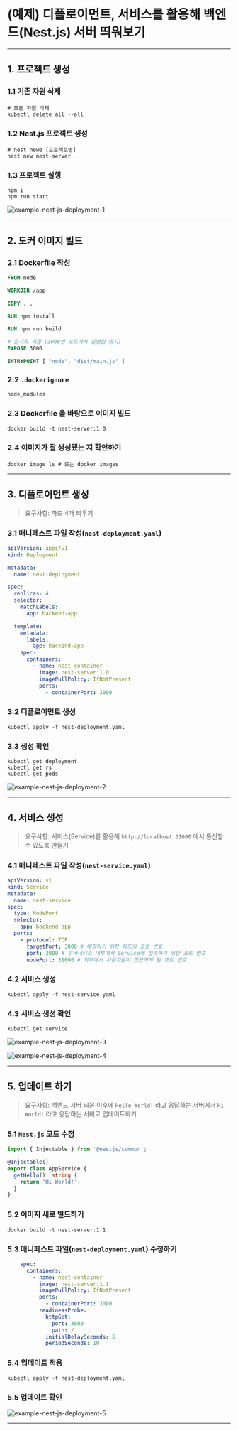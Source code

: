# (예제) 디플로이먼트, 서비스를 활용해 백엔드(Nest.js) 서버 띄워보기

---

## 1. 프로젝트 생성

### 1.1 기존 자원 삭제
```shell
# 모든 자원 삭제
kubectl delete all --all
```

### 1.2 Nest.js 프로젝트 생성
```shell
# nest newe [프로젝트명]
nest new nest-server
```

### 1.3 프로젝트 실행
```shell
npm i
npm run start
```
![example-nest-js-deployment-1](./imgs/example-nest-js-deployment-1.png)

---

## 2. 도커 이미지 빌드

### 2.1 Dockerfile 작성
```Dockerfile
FROM node

WORKDIR /app

COPY . .

RUN npm install

RUN npm run build

# 문서화 역할 (3000번 포트에서 실행됨 명시)
EXPOSE 3000

ENTRYPOINT [ "node", "dist/main.js" ]
```

### 2.2 `.dockerignore`
```dockerignore
node_modules
```

### 2.3 Dockerfile 을 바탕으로 이미지 빌드
```shell
docker build -t nest-server:1.0
```

### 2.4 이미지가 잘 생성됐는 지 확인하기
```shell
docker image ls # 또는 docker images
```

---

## 3. 디플로이먼트 생성
> 요구사항: 파드 4개 띄우기

### 3.1 매니페스트 파일 작성(`nest-deployment.yaml`)
```yaml
apiVersion: apps/v1
kind: Deployment

metadata:
  name: nest-deployment

spec:
  replicas: 4
  selector:
    matchLabels:
      app: backend-app

  template:
    metadata:
      labels:
        app: backend-app
    spec:
      containers:
        - name: nest-container
          image: nest-server:1.0
          imagePullPolicy: IfNotPresent
          ports:
            - containerPort: 3000
```

### 3.2 디플로이먼트 생성
```shell
kubectl apply -f nest-deployment.yaml
```

### 3.3 생성 확인
```shell
kubectl get deployment
kubectl get rs
kubectl get pods
```
![example-nest-js-deployment-2](./imgs/example-nest-js-deployment-2.png)

---

## 4. 서비스 생성
> 요구사항: 서비스(Service)를 활용해 `http://localhost:31000` 에서 통신할 수 있도록 만들기

### 4.1 매니페스트 파일 작성(`nest-service.yaml`)
```yaml
apiVersion: v1
kind: Service
metadata:
  name: nest-service
spec:
  type: NodePort
  selector:
    app: backend-app
  ports:
    - protocol: TCP
      targetPort: 3000 # 매핑하기 위한 파드의 포트 번호
      port: 3000 # 쿠버네티스 내부에서 Service에 접속하기 위한 포트 번호
      nodePort: 31000 # 외부에서 사용자들이 접근하게 될 포트 번호
```

### 4.2 서비스 생성
```shell
kubectl apply -f nest-service.yaml
```

### 4.3 서비스 생성 확인
```shell
kubectl get service
```
![example-nest-js-deployment-3](./imgs/example-nest-js-deployment-3.png)

![example-nest-js-deployment-4](./imgs/example-nest-js-deployment-4.png)

---

## 5. 업데이트 하기
> 요구사항: 백엔드 서버 띄운 이후에 `Hello World!` 라고 응답하는 서버에서 `Hi World!` 라고 응답하는
> 서버로 업데이트하기

### 5.1 `Nest.js` 코드 수정
```typescript
import { Injectable } from '@nestjs/common';

@Injectable()
export class AppService {
  getHello(): string {
    return 'Hi World!';
  }
}
```

### 5.2 이미지 새로 빌드하기
```shell
docker build -t nest-server:1.1
```

### 5.3 매니페스트 파일(`nest-deployment.yaml`) 수정하기
```yaml
    spec:
      containers:
        - name: nest-container
          image: nest-server:1.1
          imagePullPolicy: IfNotPresent
          ports:
            - containerPort: 3000
          readinessProbe:
            httpGet:
              port: 3000
              path: /
            initialDelaySeconds: 5
            periodSeconds: 10
```

### 5.4 업데이트 적용
```shell
kubectl apply -f nest-deployment.yaml
```

### 5.5 업데이트 확인
![example-nest-js-deployment-5](./imgs/example-nest-js-deployment-5.png)

---
